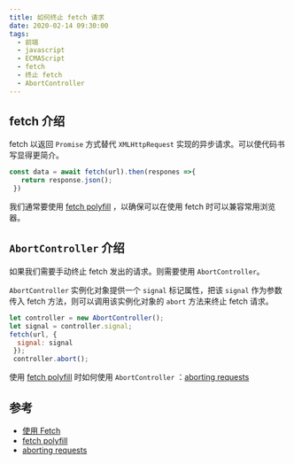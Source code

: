 ```yaml
---
title: 如何终止 fetch 请求
date: 2020-02-14 09:30:00
tags:
  - 前端
  - javascript
  - ECMAScript
  - fetch
  - 终止 fetch
  - AbortController
---
```


## fetch 介绍
fetch 以返回 `Promise` 方式替代 `XMLHttpRequest` 实现的异步请求。可以使代码书写显得更简介。

```javascript
const data = await fetch(url).then(respones =>{
   return response.json();
 })
```
我们通常要使用 [fetch polyfill] ，以确保可以在使用 fetch 时可以兼容常用浏览器。

## `AbortController` 介绍
如果我们需要手动终止 fetch 发出的请求。则需要使用 `AbortController`。
<!-- more -->

`AbortController` 实例化对象提供一个 `signal` 标记属性，把该 `signal` 作为参数传入 fetch 方法，则可以调用该实例化对象的 `abort` 方法来终止 fetch 请求。

```javascript
let controller = new AbortController();
let signal = controller.signal;
fetch(url, {
  signal: signal
 });
 controller.abort();
```
使用 [fetch polyfill] 时如何使用 `AbortController` ：[aborting requests] 

## 参考
- [使用 Fetch]
- [fetch polyfill]
- [aborting requests]

[使用 Fetch]: https://developer.mozilla.org/zh-CN/docs/Web/API/Fetch_API/Using_Fetch
[fetch polyfill]: https://github.com/github/fetch
[aborting requests]: https://github.com/github/fetch#aborting-requests
